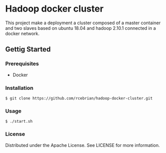 # Hadoop docker cluster
This project make a deployment a cluster composed of a master container and two slaves based on ubuntu 18.04 and hadoop 2.10.1 connected in a docker network.

## Gettig Started

### Prerequisites
- Docker

### Installation
```
$ git clone https://github.com/rcebrian/hadoop-docker-cluster.git
```

### Usage
```
$ ./start.sh
```

### License
Distributed under the Apache License. See LICENSE for more information.

